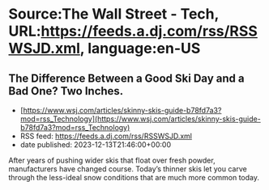 # Source:The Wall Street - Tech, URL:https://feeds.a.dj.com/rss/RSSWSJD.xml, language:en-US

## The Difference Between a Good Ski Day and a Bad One? Two Inches.
 - [https://www.wsj.com/articles/skinny-skis-guide-b78fd7a3?mod=rss_Technology](https://www.wsj.com/articles/skinny-skis-guide-b78fd7a3?mod=rss_Technology)
 - RSS feed: https://feeds.a.dj.com/rss/RSSWSJD.xml
 - date published: 2023-12-13T21:46:00+00:00

After years of pushing wider skis that float over fresh powder, manufacturers have changed course. Today’s thinner skis let you carve through the less-ideal snow conditions that are much more common today.

